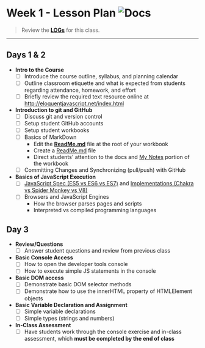 # Week 1 - Lesson Plan ![Docs](https://img.shields.io/badge/Documentation%20Status-~90%25%20Mostly%20Complete-blue?logo=Read%20the%20Docs)

> Review the [**LOGs**](./LOGs.md) for this class.

----

## Days 1 & 2

<!-- This first class is an introduction and setup class -->


- **Intro to the Course**
  - [ ] Introduce the course outline, syllabus, and planning calendar
  - [ ] Outline classroom etiquette and what is expected from students regarding attendance, homework, and effort
  - [ ] Briefly review the required text resource online at http://eloquentjavascript.net/index.html 
- **Introduction to git and GitHub**
  - [ ] Discuss git and version control
  - [ ] Setup student GitHub accounts
  - [ ] Setup student workbooks
  - [ ] Basics of MarkDown
    - Edit the [**ReadMe.md**](../../ReadMe.md) file at the root of your workbook
    - Create a [ReadMe.md](./demos/ReadMe.md) file
    - Direct students' attention to the docs and [My Notes](../../docs/mynotes/ReadMe.md) portion of the workbook
  - [ ] Committing Changes and Synchronizing (pull/push) with GitHub
- **Basics of JavaScript Execution**
  - [ ] [JavaScript Spec (ES5 vs ES6 vs ES7)](https://developer.mozilla.org/en-US/docs/Web/JavaScript/Language_Resources) and [Implementations (Chakra vs Spider Monkey vs V8)](https://developer.mozilla.org/en-US/docs/Web/JavaScript/Language_Resources#Implementations)
  - [ ] Browsers and JavaScript Engines
    - How the browser parses pages and scripts
    - Interpreted vs compiled programming languages

## Day 3

<!-- Demo the effect of a pull and the need for synchronizing by adding a commit to each student's repository  -->
<!-- JavaScript editing in the Browser + First assignment -->

- **Review/Questions**
  - [ ] Answer student questions and review from previous class
- **Basic Console Access**
  - [ ] How to open the developer tools console
  - [ ] How to execute simple JS statements in the console
- **Basic DOM access**
  - [ ] Demonstrate basic DOM selector methods
  - [ ] Demonstrate how to use the innerHTML property of HTMLElement objects
- **Basic Variable Declaration and Assignment**
  - [ ] Simple variable declarations
  - [ ] Simple types (strings and numbers)
- **In-Class Assessment**
  - [ ] Have students work through the console exercise and in-class assessment, which **must be completed by the end of class** <!--(only release the in-class assessment in class on this day on the projector; DO NOT release through Moodle).-->

